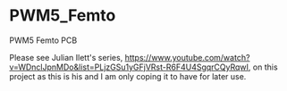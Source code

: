 # PWM5_Femto
PWM5 Femto PCB

Please see Julian Ilett's series, https://www.youtube.com/watch?v=WDnclJpnMDo&list=PLjzGSu1yGFjVRst-R6F4U4SgqrCQyRqwI, on this project as this is his and I am only coping it to have for later use.
